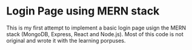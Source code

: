 # Login Page using MERN stack

This is my first attempt to implement a basic login page usign the MERN stack (MongoDB, Express, React and Node.js). Most of this code is not original and wrote it with the learning porpuses.
